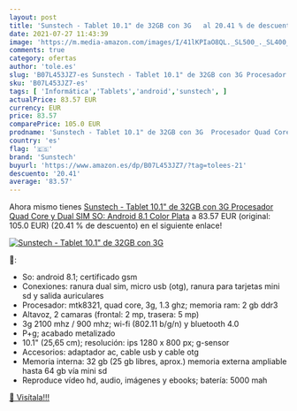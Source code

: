 ```yaml
---
layout: post
title: 'Sunstech - Tablet 10.1" de 32GB con 3G   al 20.41 % de descuento'
date: 2021-07-27 11:43:39
image: 'https://m.media-amazon.com/images/I/41lKPIaO8QL._SL500_._SL400_.jpg'
comments: true
category: ofertas
author: 'tole.es'
slug: 'B07L453JZ7-es Sunstech - Tablet 10.1" de 32GB con 3G Procesador Quad...'
sku: 'B07L453JZ7-es'
tags: [ 'Informática','Tablets','android','sunstech', ]
actualPrice: 83.57 EUR
currency: EUR
price: 83.57
comparePrice: 105.0 EUR
prodname: 'Sunstech - Tablet 10.1" de 32GB con 3G  Procesador Quad Core y Dual SIM SO: Android 8.1  Color Plata'
country: 'es'
flag: '🇪🇸'
brand: 'Sunstech'
buyurl: 'https://www.amazon.es/dp/B07L453JZ7/?tag=tolees-21'
descuento: '20.41'
average: '83.57'
---
```


Ahora mismo tienes [Sunstech - Tablet 10.1" de 32GB con 3G  Procesador Quad Core y Dual SIM SO: Android 8.1  Color Plata](https://www.amazon.es/dp/B07L453JZ7/?tag=tolees-21) a 83.57 EUR (original: 105.0 EUR) (20.41 %  de descuento) en el siguiente enlace!

[![Sunstech - Tablet 10.1" de 32GB con 3G  ](https://m.media-amazon.com/images/I/41lKPIaO8QL._SL500_._SL400_.jpg)](https://www.amazon.es/dp/B07L453JZ7/?tag=tolees-21)

🔎:

- So: android 8.1; certificado gsm
- Conexiones: ranura dual sim, micro usb (otg), ranura para tarjetas mini sd y salida auriculares
- Procesador: mtk8321, quad core, 3g, 1.3 ghz; memoria ram: 2 gb ddr3
- Altavoz, 2 camaras (frontal: 2 mp, trasera: 5 mp)
- 3g 2100 mhz / 900 mhz; wi-fi (802.11 b/g/n) y bluetooth 4.0
- P+g; acabado metalizado
- 10.1" (25,65 cm); resolución: ips 1280 x 800 px; g-sensor
- Accesorios: adaptador ac, cable usb y cable otg
- Memoria interna: 32 gb (25 gb libres, aprox.) memoria externa ampliable hasta 64 gb vía mini sd
- Reproduce vídeo hd, audio, imágenes y ebooks; batería: 5000 mah

[🛒 Visítala!!!](https://www.amazon.es/dp/B07L453JZ7/?tag=tolees-21)
